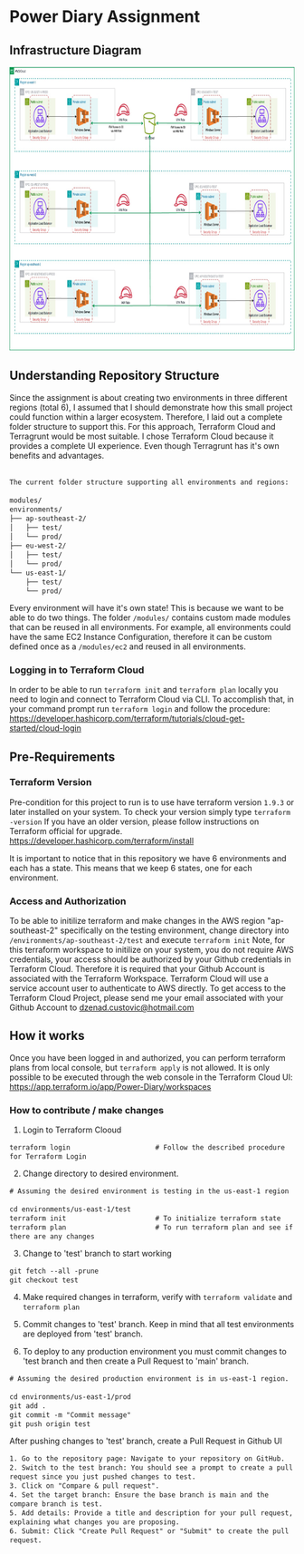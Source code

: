 # Power Diary Assignment

## Infrastructure Diagram

<img src="images/pda-infrastructure.jpg" alt="Alt text" height="500">

## Understanding Repository Structure

Since the assignment is about creating two environments in three different regions (total 6), I assumed that I should demonstrate how this small project could function within a larger ecosystem. Therefore, I laid out a complete folder structure to support this. For this approach, Terraform Cloud and Terragrunt would be most suitable. I chose Terraform Cloud because it provides a complete UI experience. Even though Terragrunt has it's own benefits and advantages.

```

The current folder structure supporting all environments and regions:

modules/
environments/
├── ap-southeast-2/
│   ├── test/
│   └── prod/
├── eu-west-2/
│   ├── test/
│   └── prod/
└── us-east-1/
    ├── test/
    └── prod/
```

Every environment will have it's own state! This is because we want to be able to do two things.
The folder `/modules/` contains custom made modules that can be reused in all environments. For example, all environments could have the same EC2 Instance Configuration, therefore it can be custom defined once as a `/modules/ec2` and reused in all environments.

### Logging in to Terraform Cloud

In order to be able to run `terraform init` and `terraform plan` locally you need to login and connect to Terraform Cloud via CLI.
To accomplish that, in your command prompt run `terraform login` and follow the procedure: https://developer.hashicorp.com/terraform/tutorials/cloud-get-started/cloud-login

## Pre-Requirements

### Terraform Version

Pre-condition for this project to run is to use have terraform version `1.9.3` or later installed on your system.
To check your version simply type `terraform -version`
If you have an older version, please follow instructions on Terraform official for upgrade.
https://developer.hashicorp.com/terraform/install

It is important to notice that in this repository we have 6 environments and each has a state. This means that we keep 6 states, one for each environment.

### Access and Authorization

To be able to initilize terraform and make changes in the AWS region "ap-southeast-2" specifically on the testing environment, change directory into `/environments/ap-southeast-2/test` and execute `terraform init`
Note, for this terraform workspace to initilize on your system, you do not require AWS credentials, your access should be authorized by your Github credentials in Terraform Cloud.
Therefore it is required that your Github Account is associated with the Terraform Workspace. Terraform Cloud will use a service account user to authenticate to AWS directly.
To get access to the Terraform Cloud Project, please send me your email associated with your Github Account to dzenad.custovic@hotmail.com

## How it works

Once you have been logged in and authorized, you can perform terraform plans from local console, but `terraform apply` is not allowed. It is only possible to be executed through the web console in the Terraform Cloud UI: https://app.terraform.io/app/Power-Diary/workspaces

### How to contribute / make changes

1. Login to Terraform Clooud

```
terraform login                     # Follow the described procedure for Terraform Login
```

2. Change directory to desired environment.

```
# Assuming the desired environment is testing in the us-east-1 region

cd environments/us-east-1/test
terraform init                      # To initialize terraform state
terraform plan                      # To run terraform plan and see if there are any changes
```

3. Change to 'test' branch to start working

```
git fetch --all -prune
git checkout test
```

4. Make required changes in terraform, verify with `terraform validate` and `terraform plan`

5. Commit changes to 'test' branch. Keep in mind that all test environments are deployed from 'test' branch.

6. To deploy to any production environment you must commit changes to 'test branch and then create a Pull Request to 'main' branch.

```
# Assuming the desired production environment is in us-east-1 region.

cd environments/us-east-1/prod
git add .
git commit -m "Commit message"
git push origin test

```

After pushing changes to 'test' branch, create a Pull Request in Github UI

```
1. Go to the repository page: Navigate to your repository on GitHub.
2. Switch to the test branch: You should see a prompt to create a pull request since you just pushed changes to test.
3. Click on "Compare & pull request".
4. Set the target branch: Ensure the base branch is main and the compare branch is test.
5. Add details: Provide a title and description for your pull request, explaining what changes you are proposing.
6. Submit: Click "Create Pull Request" or "Submit" to create the pull request.
```
